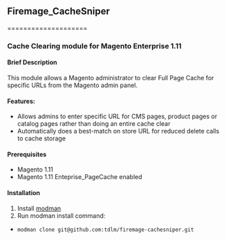 ## Firemage_CacheSniper ##
====================

### Cache Clearing module for Magento Enterprise 1.11 ###

#### Brief Description ####
This module allows a Magento administrator to clear Full Page Cache for specific URLs from the Magento admin panel.

#### Features: ####
- Allows admins to enter specific URL for CMS pages, product pages or catalog pages rather than doing an entire cache clear
- Automatically does a best-match on store URL for reduced delete calls to cache storage


#### Prerequisites ####
- Magento 1.11
- Magento 1.11 Enteprise_PageCache enabled

#### Installation ####

 1. Install [modman](https://github.com/colinmollenhour/modman)
 2. Run modman install command:
   * `modman clone git@github.com:tdlm/firemage-cachesniper.git`
